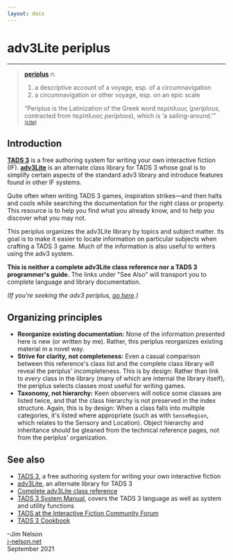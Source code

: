 ```yaml
---
layout: docs
---
```

# adv3Lite periplus

------------------------------------------------------------------------

> **[periplus](https://www.thefreedictionary.com/periplus)** *n.*
>
> 1.  a descriptive account of a voyage, esp. of a circumnavigation
> 2.  a circumnavigation or other voyage, esp. on an epic scale
>
>   
> “Periplus is the Latinization of the Greek word περίπλους
> (*periplous*, contracted from περίπλοος *periploos*), which is ‘a
> sailing-around.’”
> <a href="https://en.wikipedia.org/wiki/Periplus#Etymology"
> style="font-size: smaller">(cite)</a>

## Introduction

**<a href="https://www.tads.org" target="_blank">TADS 3</a>** is a free
authoring system for writing your own interactive fiction (IF).
**<a href="https://users.ox.ac.uk/~manc0049/TADSGuide/adv3Lite.html"
target="_blank">adv3Lite</a>** is an alternate class library for TADS 3
whose goal is to simplify certain aspects of the standard adv3 library
and introduce features found in other IF systems.

Quite often when writing TADS 3 games, inspiration strikes—and then
halts and cools while searching the documentation for the right class or
property. This resource is to help you find what you already know, and
to help you discover what you may not.

This periplus organizes the adv3Lite library by topics and subject
matter. Its goal is to make it easier to locate information on
particular subjects when crafting a TADS 3 game. Much of the information
is also useful to writers using the adv3 system.

**This is neither a complete adv3Lite class reference nor a TADS 3
programmer's guide.** The links under "See Also" will transport you to
complete language and library documentation.

*(If you're seeking the adv3 periplus,
<a href="../adv3/adv3index.html" target="_blank">go here</a>.)*

## Organizing principles

- **Reorganize existing documentation:** None of the information
  presented here is new (or written by me). Rather, this periplus
  reorganizes existing material in a novel way.
- **Strive for clarity, not completeness:** Even a casual comparison
  between this reference's class list and the complete class library
  will reveal the periplus' incompleteness. This is by design: Rather
  than link to *every* class in the library (many of which are internal
  the library itself), the periplus selects classes most useful for
  writing games.
- **Taxonomy, not hierarchy:** Keen observers will notice some classes
  are listed twice, and that the class hierarchy is not preserved in the
  index structure. Again, this is by design: When a class falls into
  multiple categories, it's listed where appropriate (such as with
  `SenseRegion`, which relates to the Sensory and Location). Object
  hierarchy and inheritance should be gleaned from the technical
  reference pages, not from the periplus' organization.

## See also

- <a href="https://www.tads.org" target="_blank">TADS 3</a>, a free
  authoring system for writing your own interactive fiction
- <a href="https://users.ox.ac.uk/~manc0049/TADSGuide/adv3Lite.html"
  target="_blank">adv3Lite</a>, an alternate library for TADS 3
- <a href="doc/libref/intro.html" target="_blank">Complete adv3Lite class
  reference</a>
- <a href="../adv3/doc/sysman/toc.htm" target="_blank">TADS 3 System Manual</a>, covers the TADS 3 language
  as well as system and utility functions
- <a href="https://intfiction.org/c/authoring/tads/20"
  target="_blank">TADS at the Interactive Fiction Community Forum</a>
- [TADS 3 Cookbook](https://github.com/jimbonator/tads-cookbook/wiki)

–Jim Nelson  
[j-nelson.net](https://j-nelson.net)  
September 2021
